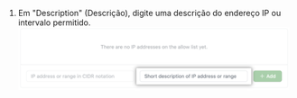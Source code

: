 1. Em "Description" (Descrição), digite uma descrição do endereço IP ou intervalo permitido. ![Campo-chave para adicionar nome de endereço IP](/assets/images/help/security/ip-address-name-field.png)
